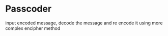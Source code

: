 # Passcoder
input encoded message, decode the message and re encode it using more complex encipher method
